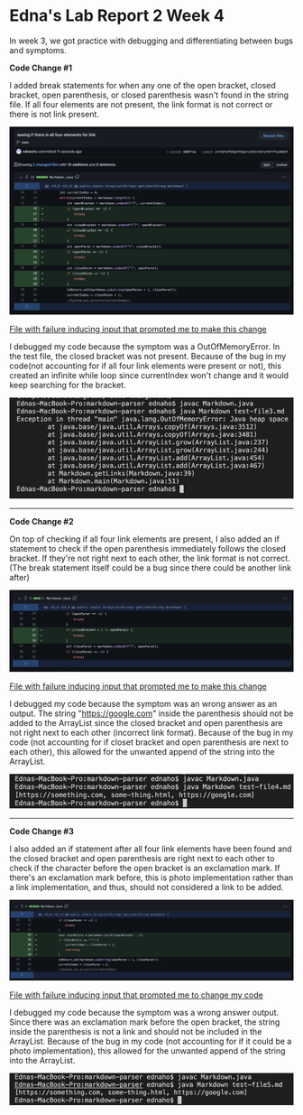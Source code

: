 # Edna's Lab Report 2 Week 4

In week 3, we got practice with debugging and differentiating between bugs and symptoms.

**Code Change #1**

I added break statements for when any one of the open bracket, closed bracket, open parenthesis, or closed parenthesis wasn't found in the string file. If all four elements are not present, the link format is not correct or there is not link present. 

![allfourelements](allfourelems.png)

[File with failure inducing input that prompted me to make this change](testfile1.md)

I debugged my code because the symptom was a OutOfMemoryError. In the test file, the closed bracket was not present. Because of the bug in my code(not accounting for if all four link elements were present or not), this created an infinite while loop since currentIndex won't change and it would keep searching for the bracket.

![test1error](test1outputerror.png)


-----


**Code Change #2**

On top of checking if all four link elements are present, I also added an if statement to check if the open parenthesis immediately follows the closed bracket. If they're not right next to each other, the link format is not correct. (The break statement itself could be a bug since there could be another link after)

![together](together.png)

[File with failure inducing input that prompted me to make this change](testfile2.md)

I debugged my code because the symptom was an wrong answer as an output. The string "https://google.com" inside the parenthesis should not be added to the ArrayList since the closed bracket and open parenthesis are not right next to each other (incorrect link format). Because of the bug in my code (not accounting for if closet bracket and open parenthesis are next to each other), this allowed for the unwanted append of the string into the ArrayList.

![test2output](test2error.png)

----

**Code Change #3**

I also added an if statement after all four link elements have been found and the closed bracket and open parenthesis are right next to each other to check if the character before the open bracket is an exclamation mark. If there's an exclamation mark before, this is photo implementation rather than a link implementation, and thus, should not considered a link to be added. 

![exclamation](exclamation.png)

[File with failure inducing input that prompted me to change my code](testfile3.md)

I debugged my code because the symptom was a wrong answer output. Since there was an exclamation mark before the open bracket, the string inside the parenthesis is not a link and should not be included in the ArrayList. Because of the bug in my code (not accounting for if it could be a photo implementation), this allowed for the unwanted append of the string into the ArrayList.

![test3error](test3error.png)
